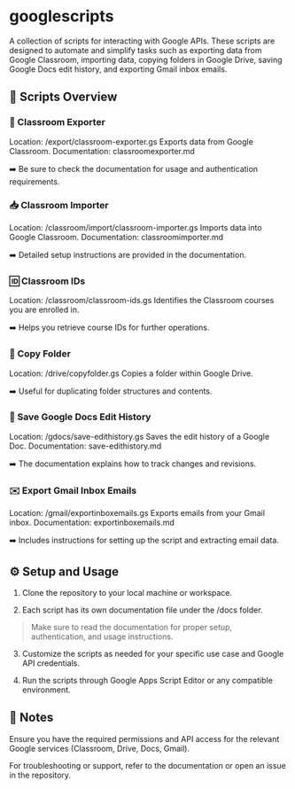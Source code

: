 # googlescripts

A collection of scripts for interacting with Google APIs. These scripts are designed to automate and simplify tasks such as exporting data from Google Classroom, importing data, copying folders in Google Drive, saving Google Docs edit history, and exporting Gmail inbox emails.

## 📜 Scripts Overview
### 🏫 Classroom Exporter

Location: /export/classroom-exporter.gs
Exports data from Google Classroom.
Documentation: classroomexporter.md

➡️ Be sure to check the documentation for usage and authentication requirements.

### 📥 Classroom Importer

Location: /classroom/import/classroom-importer.gs
Imports data into Google Classroom.
Documentation: classroomimporter.md

➡️ Detailed setup instructions are provided in the documentation.

### 🆔 Classroom IDs

Location: /classroom/classroom-ids.gs
Identifies the Classroom courses you are enrolled in.

➡️ Helps you retrieve course IDs for further operations.

### 📂 Copy Folder

Location: /drive/copyfolder.gs
Copies a folder within Google Drive.

➡️ Useful for duplicating folder structures and contents.

### 📝 Save Google Docs Edit History

Location: /gdocs/save-edithistory.gs
Saves the edit history of a Google Doc.
Documentation: save-edithistory.md

➡️ The documentation explains how to track changes and revisions.

### ✉️ Export Gmail Inbox Emails

Location: /gmail/exportinboxemails.gs
Exports emails from your Gmail inbox.
Documentation: exportinboxemails.md

➡️ Includes instructions for setting up the script and extracting email data.

## ⚙️ Setup and Usage

1. Clone the repository to your local machine or workspace.

2. Each script has its own documentation file under the /docs folder.

> Make sure to read the documentation for proper setup, authentication, and usage instructions.

3. Customize the scripts as needed for your specific use case and Google API credentials.

4. Run the scripts through Google Apps Script Editor or any compatible environment.

## 📝 Notes

Ensure you have the required permissions and API access for the relevant Google services (Classroom, Drive, Docs, Gmail).

For troubleshooting or support, refer to the documentation or open an issue in the repository.
